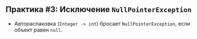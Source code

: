 ## Практика #3: Исключение `NullPointerException`
- Автораспаковка (`Integer -> int`) бросает `NullPointerException`, если объект равен `null`.